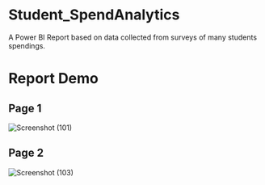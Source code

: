 # Student_SpendAnalytics
A Power BI Report based on data collected from surveys of many students spendings.

# Report Demo
## Page 1
![Screenshot (101)](https://user-images.githubusercontent.com/70212207/175524112-8c807643-fc07-4e17-906b-6c5a40386588.png)
## Page 2
![Screenshot (103)](https://user-images.githubusercontent.com/70212207/175524105-eac18cf8-6b4c-4a2d-abe4-eb835d2e2d3f.png)
